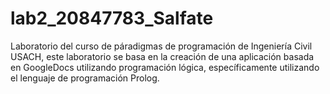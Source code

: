 # lab2_20847783_Salfate
Laboratorio del curso de páradigmas de programación de Ingeniería Civil USACH, este laboratorio se basa en la creación de una aplicación basada en GoogleDocs utilizando programación lógica, específicamente utilizando el lenguaje de programación Prolog.
